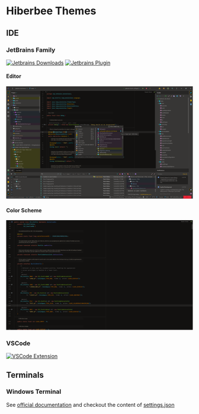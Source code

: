 # Hiberbee Themes

## IDE

### JetBrains Family

[![Jetbrains Downloads](https://img.shields.io/jetbrains/plugin/d/12118-hiberbee-theme.svg?style=flat-square)](https://plugins.jetbrains.com/plugin/12118-hiberbee-theme)
[![Jetbrains Plugin](https://img.shields.io/jetbrains/plugin/v/12118-hiberbee-theme.svg?style=flat-square)](https://plugins.jetbrains.com/plugin/12118-hiberbee-theme)

#### Editor
![IDE](https://github.com/hiberbee/jetbrains-ide-theme/raw/latest/screenshots/ide.png)

#### Color Scheme
![Code](https://github.com/hiberbee/jetbrains-ide-theme/raw/latest/screenshots/code.png)

### VSCode

[![VSCode Extension](https://img.shields.io/badge/vscode_extension-2023.1.14-blue?style=flat-square)](https://plugins.jetbrains.com/plugin/12118-hiberbee-theme)


## Terminals

### Windows Terminal

See [official documentation](https://learn.microsoft.com/en-us/windows/terminal/custom-terminal-gallery/custom-schemes)
and checkout the content of [settings.json](https://github.com/hiberbee/jetbrains-ide-theme/raw/latest/src/windows-terminal/settings.json)
